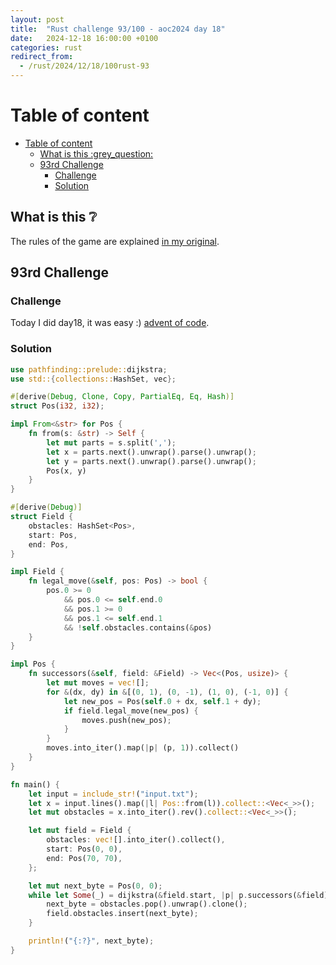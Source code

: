 ```yaml
---
layout: post
title:  "Rust challenge 93/100 - aoc2024 day 18"
date:   2024-12-18 16:00:00 +0100
categories: rust
redirect_from:
  - /rust/2024/12/18/100rust-93
---
```



#  Table of content
- [Table of content](#table-of-content)
  - [What is this :grey\_question:](#what-is-this-grey_question)
  - [93rd Challenge](#93rd-challenge)
    - [Challenge](#challenge)
    - [Solution](#solution)

## What is this :grey_question: 

The rules of the game are explained [in my original](https://maebli.github.io/rust/2021/10/18/100rust.html). 

## 93rd Challenge
### Challenge

Today I did day18, it was easy :) [advent of code](https://adventofcode.com/2024/day/18). 

### Solution

```rust
use pathfinding::prelude::dijkstra;
use std::{collections::HashSet, vec};

#[derive(Debug, Clone, Copy, PartialEq, Eq, Hash)]
struct Pos(i32, i32);

impl From<&str> for Pos {
    fn from(s: &str) -> Self {
        let mut parts = s.split(',');
        let x = parts.next().unwrap().parse().unwrap();
        let y = parts.next().unwrap().parse().unwrap();
        Pos(x, y)
    }
}

#[derive(Debug)]
struct Field {
    obstacles: HashSet<Pos>,
    start: Pos,
    end: Pos,
}

impl Field {
    fn legal_move(&self, pos: Pos) -> bool {
        pos.0 >= 0
            && pos.0 <= self.end.0
            && pos.1 >= 0
            && pos.1 <= self.end.1
            && !self.obstacles.contains(&pos)
    }
}

impl Pos {
    fn successors(&self, field: &Field) -> Vec<(Pos, usize)> {
        let mut moves = vec![];
        for &(dx, dy) in &[(0, 1), (0, -1), (1, 0), (-1, 0)] {
            let new_pos = Pos(self.0 + dx, self.1 + dy);
            if field.legal_move(new_pos) {
                moves.push(new_pos);
            }
        }
        moves.into_iter().map(|p| (p, 1)).collect()
    }
}

fn main() {
    let input = include_str!("input.txt");
    let x = input.lines().map(|l| Pos::from(l)).collect::<Vec<_>>();
    let mut obstacles = x.into_iter().rev().collect::<Vec<_>>();

    let mut field = Field {
        obstacles: vec![].into_iter().collect(),
        start: Pos(0, 0),
        end: Pos(70, 70),
    };

    let mut next_byte = Pos(0, 0);
    while let Some(_) = dijkstra(&field.start, |p| p.successors(&field), |p| *p == field.end) {
        next_byte = obstacles.pop().unwrap().clone();
        field.obstacles.insert(next_byte);
    }

    println!("{:?}", next_byte);
}


```
